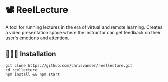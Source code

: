 # 📽 ReelLecture

A tool for running lectures in the era of virtual and remote learning. Creates a video presentation space where the instructor can get feedback on their user's emotions and attention.

## 👨🏼‍💻 Installation

```
git clone https://github.com/chrisvander/reellecture.git
cd reellecture
npm install && npm start
```